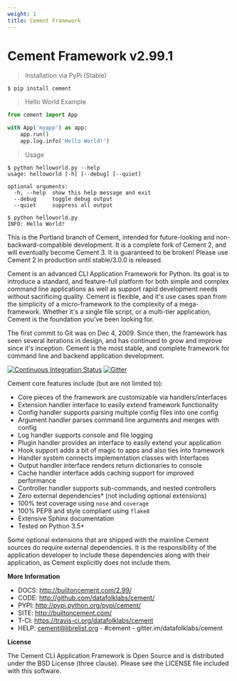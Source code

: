 ```yaml
---
weight: 1
title: Cement Framework
---
```


# Cement Framework v2.99.1

> Installation via PyPi (Stable)

```
$ pip install cement
```

> Hello World Example

```python
from cement import App

with App('myapp') as app:
    app.run()
    app.log.info('Hello World!')
```

> Usage

```
$ python helloworld.py --help
usage: helloworld [-h] [--debug] [--quiet]

optional arguments:
  -h, --help  show this help message and exit
  --debug     toggle debug output
  --quiet     suppress all output

$ python helloworld.py
INFO: Hello World!
```


<aside class="warning">
This is the Portland branch of Cement, intended for future-looking and
non-backward-compatible development.  It is a complete fork of Cement 2, and
will eventually become Cement 3.  It is guaranteed to be broken!  Please use
Cement 2 in production until stable/3.0.0 is released.
</aside>

Cement is an advanced CLI Application Framework for Python.  Its goal is to
introduce a standard, and feature-full platform for both simple and complex
command line applications as well as support rapid development needs without
sacrificing quality.  Cement is flexible, and it's use cases span from the
simplicity of a micro-framework to the complexity of a mega-framework.
Whether it's a single file script, or a multi-tier application, Cement is the
foundation you've been looking for.

The first commit to Git was on Dec 4, 2009.  Since then, the framework has
seen several iterations in design, and has continued to grow and improve
since it's inception.  Cement is the most stable, and complete framework for
command line and backend application development.

[![Continuous Integration Status](https://travis-ci.org/datafolklabs/cement.svg)](https://travis-ci.org/datafolklabs/cement) [![Gitter](https://badges.gitter.im/Join%20Chat.svg)](https://gitter.im/datafolklabs/cement?utm_source=badge&utm_medium=badge&utm_campaign=pr-badge)

Cement core features include (but are not limited to):

 * Core pieces of the framework are customizable via handlers/interfaces
 * Extension handler interface to easily extend framework functionality
 * Config handler supports parsing multiple config files into one config
 * Argument handler parses command line arguments and merges with config
 * Log handler supports console and file logging
 * Plugin handler provides an interface to easily extend your application
 * Hook support adds a bit of magic to apps and also ties into framework
 * Handler system connects implementation classes with Interfaces
 * Output handler interface renders return dictionaries to console
 * Cache handler interface adds caching support for improved performance
 * Controller handler supports sub-commands, and nested controllers
 * Zero external dependencies* (not including optional extensions)
 * 100% test coverage using `nose` and `coverage`
 * 100% PEP8 and style compliant using `flake8`
 * Extensive Sphinx documentation
 * Tested on Python 3.5+

<aside class="notice">
Some optional extensions that are shipped with the mainline Cement sources do
require external dependencies.  It is the responsibility of the application
developer to include these dependencies along with their application, as
Cement explicitly does not include them.
</aside>

**More Information**

 * DOCS: http://builtoncement.com/2.99/
 * CODE: http://github.com/datafolklabs/cement/
 * PYPI: http://pypi.python.org/pypi/cement/
 * SITE: http://builtoncement.com/
 * T-CI: https://travis-ci.org/datafolklabs/cement
 * HELP: cement@librelist.org - #cement - gitter.im/datafolklabs/cement


**License**

The Cement CLI Application Framework is Open Source and is distributed under
the BSD License (three clause).  Please see the LICENSE file included with
this software.

